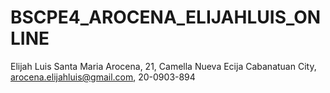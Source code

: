 # BSCPE4_AROCENA_ELIJAHLUIS_ONLINE
Elijah Luis Santa Maria Arocena, 21, Camella Nueva Ecija Cabanatuan City, arocena.elijahluis@gmail.com, 20-0903-894
